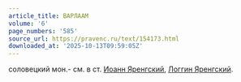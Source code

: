 ```yaml
---
article_title: ВАРЛААМ
volume: '6'
page_numbers: '585'
source_url: https://pravenc.ru/text/154173.html
downloaded_at: '2025-10-13T09:59:05Z'
---
```


соловецкий мон.- см. в ст. [Иоанн Яренгский](<https://pravenc.ru/text/Иоанн Яренгский.html>), [Логгин Яренгский](<https://pravenc.ru/text/Логгин Яренгский.html>).

